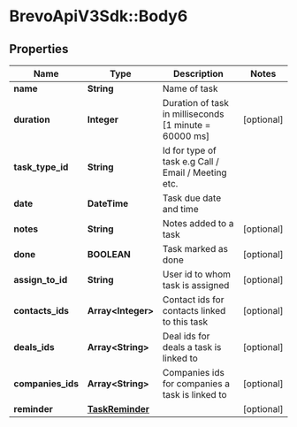 # BrevoApiV3Sdk::Body6

## Properties
Name | Type | Description | Notes
------------ | ------------- | ------------- | -------------
**name** | **String** | Name of task | 
**duration** | **Integer** | Duration of task in milliseconds [1 minute &#x3D; 60000 ms] | [optional] 
**task_type_id** | **String** | Id for type of task e.g Call / Email / Meeting etc. | 
**date** | **DateTime** | Task due date and time | 
**notes** | **String** | Notes added to a task | [optional] 
**done** | **BOOLEAN** | Task marked as done | [optional] 
**assign_to_id** | **String** | User id to whom task is assigned | [optional] 
**contacts_ids** | **Array&lt;Integer&gt;** | Contact ids for contacts linked to this task | [optional] 
**deals_ids** | **Array&lt;String&gt;** | Deal ids for deals a task is linked to | [optional] 
**companies_ids** | **Array&lt;String&gt;** | Companies ids for companies a task is linked to | [optional] 
**reminder** | [**TaskReminder**](TaskReminder.md) |  | [optional] 


